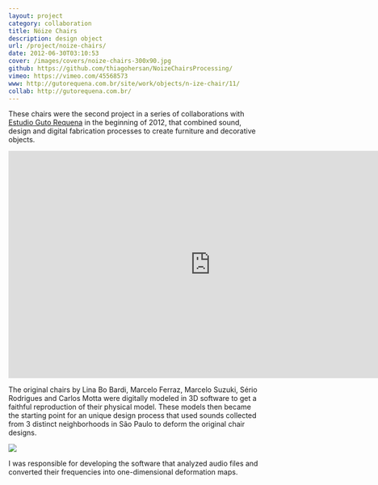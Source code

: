 ```yaml
---
layout: project
category: collaboration
title: Nóize Chairs
description: design object
url: /project/noize-chairs/
date: 2012-06-30T03:10:53
cover: /images/covers/noize-chairs-300x90.jpg
github: https://github.com/thiagohersan/NoizeChairsProcessing/
vimeo: https://vimeo.com/45568573
www: http://gutorequena.com.br/site/work/objects/n-ize-chair/11/
collab: http://gutorequena.com.br/
---
```

These chairs were the second project in a series of collaborations with [Estudio Guto Requena](http://www.gutorequena.com.br/) in the beginning of 2012, that combined sound, design and digital fabrication processes to create furniture and decorative objects. 

<div class="video-wrapper">
    <iframe src="http://player.vimeo.com/video/45568573" width="800" height="450" frameborder="0" webkitAllowFullScreen mozallowfullscreen allowFullScreen></iframe>
</div>

The original chairs by Lina Bo Bardi, Marcelo Ferraz, Marcelo Suzuki, Sério Rodrigues and Carlos Motta were digitally modeled in 3D software to get a faithful reproduction of their physical model. These models then became the starting point for an unique design process that used sounds collected from 3 distinct neighborhoods in São Paulo to deform the original chair designs.

![](NoizeChairs2.jpg)

I was responsible for developing the software that analyzed audio files and converted their frequencies into one-dimensional deformation maps.
